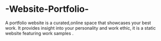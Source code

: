# -Website-Portfolio-
A portfolio website is a curated,online space that showcases your best work. It provides insight into your personality and work ethic, it is a static website featuring work samples .
